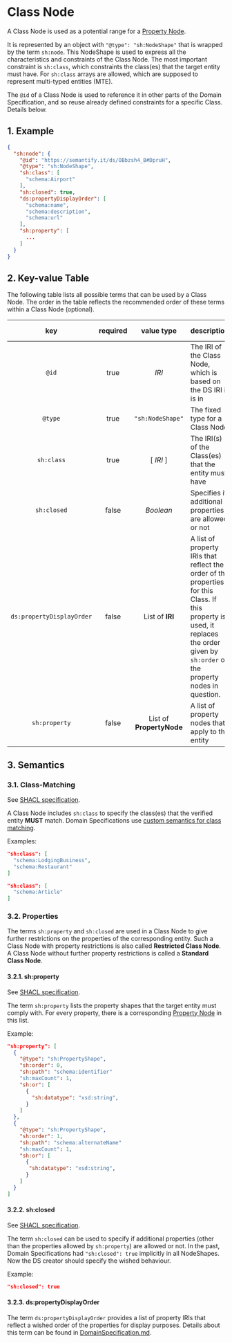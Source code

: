 # Class Node

A Class Node is used as a potential range for a [Property Node](./Property.md).

It is represented by an object with `"@type": "sh:NodeShape"` that is wrapped by the term `sh:node`. This NodeShape is used to express all the characteristics and constraints of the Class Node. The most important constraint is `sh:class`, which constraints the class(es) that the target entity must have. For `sh:class` arrays are allowed, which are supposed to represent multi-typed entities (MTE).

The `@id` of a Class Node is used to reference it in other parts of the Domain Specification, and so reuse already defined constraints for a specific Class. Details below. 

## 1. Example

```json
{
  "sh:node": {
    "@id": "https://semantify.it/ds/OBbzsh4_B#DpruH",
    "@type": "sh:NodeShape",
    "sh:class": [
      "schema:Airport"
    ],
    "sh:closed": true,
    "ds:propertyDisplayOrder": [
      "schema:name",
      "schema:description",
      "schema:url"
    ],
    "sh:property": [
      ...
    ]
  }
}
```

## 2. Key-value Table

The following table lists all possible terms that can be used by a Class Node. The order in the table reflects the recommended order of these terms within a Class Node (optional).

| key | required | value type | description | related error |
| :---: | :---: | :---: | :--- | :---: |
| `@id` | true | *IRI* | The IRI of the Class Node, which is based on the DS IRI it is in |
| `@type` | true | `"sh:NodeShape"` | The fixed type for a Class Node |
| `sh:class` | true | [ *IRI* ] | The IRI(s) of the Class(es) that the entity must have | Non-conform range |
| `sh:closed` | false | *Boolean* | Specifies if additional properties are allowed or not | Non-conform property |
| `ds:propertyDisplayOrder` | false | List of **IRI** | A list of property IRIs that reflect the order of the properties for this Class. If this property is used, it replaces the order given by `sh:order` of the property nodes in question. | |
| `sh:property` | false | List of **PropertyNode** | A list of property nodes that apply to the entity | Missing Property, Non-conform Property |

## 3. Semantics

### 3.1. Class-Matching

See [SHACL specification](https://www.w3.org/TR/shacl/#ClassConstraintComponent).

A Class Node includes `sh:class` to specify the class(es) that the verified entity **MUST** match. Domain Specifications use [custom semantics for class matching](./../VerificationReport/DS-Verification.md).

Examples:

```JSON
"sh:class": [
  "schema:LodgingBusiness",
  "schema:Restaurant"
]
```

```JSON
"sh:class": [
  "schema:Article"
]
```

### 3.2. Properties

The terms `sh:property` and `sh:closed` are used in a Class Node to give further restrictions on the properties of the corresponding entity. Such a Class Node with property restrictions is also called **Restricted Class Node**. A Class Node without further property restrictions is called a **Standard Class Node**.

#### 3.2.1. sh:property

See [SHACL specification](https://www.w3.org/TR/shacl/#PropertyConstraintComponent).

The term `sh:property` lists the property shapes that the target entity must comply with. For every property, there is a corresponding [Property Node](./Property.md) in this list.

Example:

```json
"sh:property": [
  {
    "@type": "sh:PropertyShape",
    "sh:order": 0,
    "sh:path": "schema:identifier"
    "sh:maxCount": 1,
    "sh:or": [
      {
        "sh:datatype": "xsd:string",
      }
    ]
  },
  {
    "@type": "sh:PropertyShape",
    "sh:order": 1,
    "sh:path": "schema:alternateName"
    "sh:maxCount": 1,
    "sh:or": [
      {
       "sh:datatype": "xsd:string",
      }
    ]
  }
]
```

#### 3.2.2. sh:closed

See [SHACL specification](https://www.w3.org/TR/shacl/#ClosedConstraintComponent).

The term `sh:closed` can be used to specify if additional properties (other than the properties allowed by `sh:property`) are allowed or not. In the past, Domain Specifications had `"sh:closed": true` implicitly in all NodeShapes. Now the DS creator should specify the wished behaviour.

Example:

```json
"sh:closed": true
```

#### 3.2.3. ds:propertyDisplayOrder

The term `ds:propertyDisplayOrder` provides a list of property IRIs that reflect a wished order of the properties for display purposes. Details about this term can be found in [DomainSpecification.md](./DomainSpecification.md).
